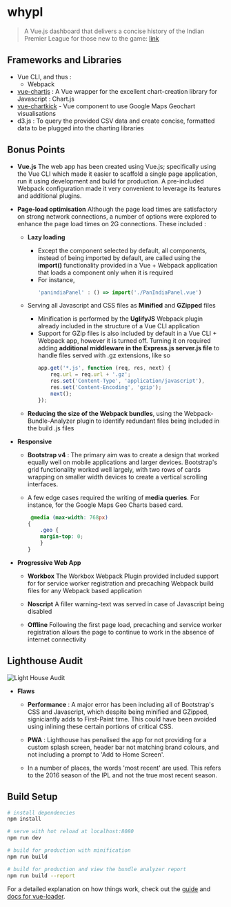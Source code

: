 # whypl

> A Vue.js dashboard that delivers a concise history of the Indian Premier League for those new to the game: [link](https://opposite-kick.surge.sh/#/)

## Frameworks and Libraries
* Vue CLI, and thus :
    * Webpack
* [vue-chartjs](http://vue-chartjs.org/#/) : A Vue wrapper for the excellent chart-creation library for Javascript : Chart.js
* [vue-chartkick](https://www.chartkick.com/vue) - Vue component to use Google Maps Geochart visualisations
* d3.js : To query the provided CSV data and create concise, formatted data to be plugged into the charting libraries

## Bonus Points
* __Vue.js__
The web app has been created using Vue.js; specifically using the Vue CLI which made it easier to scaffold a single page application, run it using development and build for production. A pre-included Webpack configuration made it very convenient to leverage its features and additional plugins.

*  __Page-load optimisation__
Although the page load times are satisfactory on strong network connections, a number of options were explored to enhance the page load times on 2G connections. These included :

    * **Lazy loading**
        * Except the component selected by default, all components, instead of being imported by default, are called using the **import()** functionality provided in a Vue + Webpack application that loads a component only when it is required
        * For instance,
           ```javascript
          'panindiaPanel' : () => import('./PanIndiaPanel.vue')
          ```

    * Serving all Javascript and CSS files as **Minified** and **GZipped** files
        * Minification is performed by the **UglifyJS** Webpack plugin already included in the structure of a Vue CLI application
        * Support for GZip files is also included by default in a Vue CLI + Webpack app, however it is turned off. Turning it on required adding **additional middleware in the Express.js server.js file** to handle files served with .gz extensions, like so
            ```javascript
            app.get('*.js', function (req, res, next) {
                req.url = req.url + '.gz';
                res.set('Content-Type', 'application/javascript'),
                res.set('Content-Encoding', 'gzip');
                next();
            });
            ```
    * **Reducing the size of the Webpack bundles**, using the Webpack-Bundle-Analyzer plugin to identify redundant files being included in the build .js files

* __Responsive__

    * __Bootstrap v4__ : The primary aim was to create a design that worked equally well on mobile applications and larger devices. Bootstrap's grid functionality worked well largely, with two rows of cards wrapping on smaller width devices to create a vertical scrolling interfaces.

    * A few edge cases required the writing of **media queries**. For instance, for the Google Maps Geo Charts based card.
        ```css
         @media (max-width: 768px)
        {
            .geo {
            margin-top: 0;
            }
        }
        ```

* __Progressive Web App__

    * **Workbox**
    The Workbox Webpack Plugin provided included support for  for service worker registration and precaching Webpack build files for any Webpack based application

    * **Noscript**
    A filler warning-text was served in case of Javascript being disabled

    * **Offline**
    Following the first page load, precaching and service worker registration allows the page to continue to work in the absence of internet connectivity

## Lighthouse Audit ##
 ![Light House Audit](https://i.imgur.com/RhA6COL.png)

 * **Flaws**

    * **Performance** :  A major error has been including all of Bootstrap's CSS and Javascript, which despite being minified and GZipped, signiciantly adds to First-Paint time. This could have been avoided using inlining these certain portions of critical CSS.
    * **PWA** :  Lighthouse has penalised the app for not providing for a custom splash screen, header bar not matching brand colours, and not including a prompt to 'Add to Home Screen'.

    * In a number of places, the words 'most recent' are used. This refers to the 2016 season of the IPL and not the true most recent season.

## Build Setup

``` bash
# install dependencies
npm install

# serve with hot reload at localhost:8080
npm run dev

# build for production with minification
npm run build

# build for production and view the bundle analyzer report
npm run build --report
```

For a detailed explanation on how things work, check out the [guide](http://vuejs-templates.github.io/webpack/) and [docs for vue-loader](http://vuejs.github.io/vue-loader).
